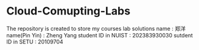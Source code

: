 # Cloud-Comupting-Labs
The repository is created to store my courses lab solutions 
name : 郑洋
name(Pin Yin) : Zheng Yang
student ID in NUIST : 202383930030
sutdent ID in SETU  : 20109704

